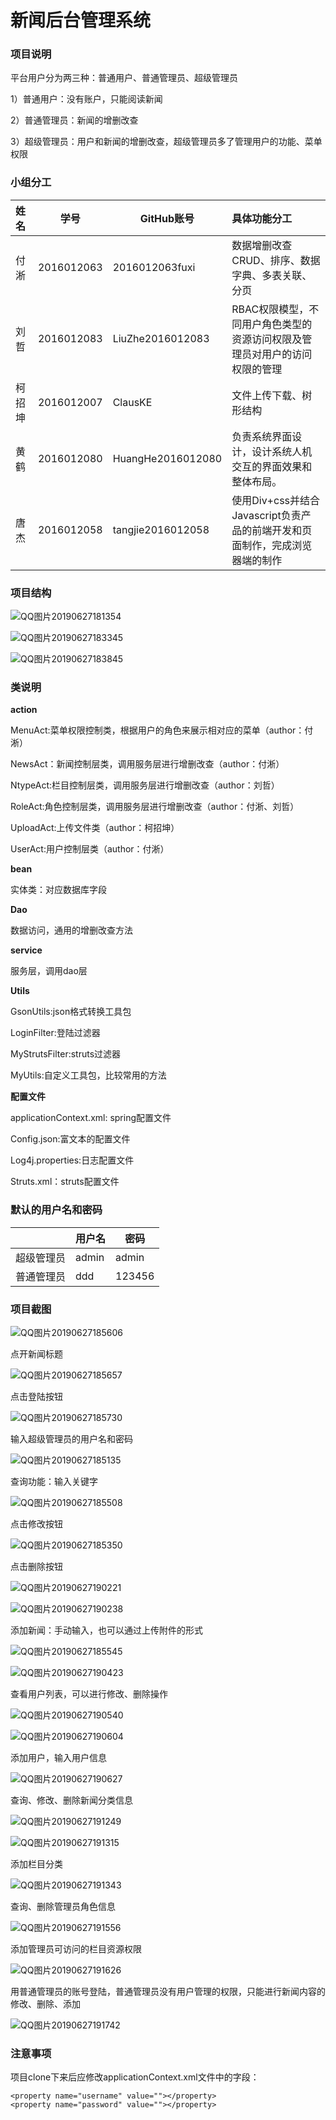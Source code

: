 # 新闻后台管理系统

### 项目说明

平台用户分为两三种：普通用户、普通管理员、超级管理员

1）普通用户：没有账户，只能阅读新闻

2）普通管理员：新闻的增删改查

3）超级管理员：用户和新闻的增删改查，超级管理员多了管理用户的功能、菜单权限

### 小组分工

| 姓名   | 学号       | GitHub账号        | 具体功能分工                                                 |
| :----- | ---------- | ----------------- | :----------------------------------------------------------- |
| 付淅   | 2016012063 | 2016012063fuxi    | 数据增删改查CRUD、排序、数据字典、多表关联、分页             |
| 刘哲   | 2016012083 | LiuZhe2016012083  | RBAC权限模型，不同用户角色类型的资源访问权限及管理员对用户的访问权限的管理 |
| 柯招坤 | 2016012007 | ClausKE           | 文件上传下载、树形结构                                       |
| 黄鹤   | 2016012080 | HuangHe2016012080 | 负责系统界面设计，设计系统人机交互的界面效果和整体布局。     |
| 唐杰   | 2016012058 | tangjie2016012058 | 使用Div+css并结合Javascript负责产品的前端开发和页面制作，完成浏览器端的制作 |

### 项目结构

![QQ图片20190627181354](/src/main/webapp/include/img/readmepic/QQ图片20190627181354.png)

![QQ图片20190627183345](\src\main\webapp\include\img\readmepic\QQ图片20190627183345.png)

![QQ图片20190627183845](\src\main\webapp\include\img\readmepic\QQ图片20190627183845.png)

### 类说明

**action**

MenuAct:菜单权限控制类，根据用户的角色来展示相对应的菜单（author：付淅）

NewsAct：新闻控制层类，调用服务层进行增删改查（author：付淅）

NtypeAct:栏目控制层类，调用服务层进行增删改查（author：刘哲）

RoleAct:角色控制层类，调用服务层进行增删改查（author：付淅、刘哲）

UploadAct:上传文件类（author：柯招坤）

UserAct:用户控制层类（author：付淅）

**bean**   

实体类：对应数据库字段

**Dao**

数据访问，通用的增删改查方法

**service**

服务层，调用dao层

**Utils**

GsonUtils:json格式转换工具包

LoginFilter:登陆过滤器

MyStrutsFilter:struts过滤器

MyUtils:自定义工具包，比较常用的方法

**配置文件**

applicationContext.xml: spring配置文件

Config.json:富文本的配置文件

Log4j.properties:日志配置文件

Struts.xml：struts配置文件

### 默认的用户名和密码

|            | 用户名 | 密码   |
| ---------- | ------ | ------ |
| 超级管理员 | admin  | admin  |
| 普通管理员 | ddd    | 123456 |

### 项目截图

![QQ图片20190627185606](\src\main\webapp\include\img\readmepic\QQ图片20190627185606.png)

点开新闻标题

![QQ图片20190627185657](\src\main\webapp\include\img\readmepic\QQ图片20190627185657.png)

点击登陆按钮

![QQ图片20190627185730](\src\main\webapp\include\img\readmepic\QQ图片20190627185730.png)

输入超级管理员的用户名和密码

![QQ图片20190627185135](\src\main\webapp\include\img\readmepic\QQ图片20190627185135.png)

查询功能：输入关键字

![QQ图片20190627185508](\src\main\webapp\include\img\readmepic\QQ图片20190627185508.png)

点击修改按钮

![QQ图片20190627185350](\src\main\webapp\include\img\readmepic\QQ图片20190627185350.png)

点击删除按钮

![QQ图片20190627190221](\src\main\webapp\include\img\readmepic\QQ图片20190627190221.png)

![QQ图片20190627190238](\src\main\webapp\include\img\readmepic\QQ图片20190627190238.png)

添加新闻：手动输入，也可以通过上传附件的形式

![QQ图片20190627185545](\src\main\webapp\include\img\readmepic\QQ图片20190627185545.png)

![QQ图片20190627190423](\src\main\webapp\include\img\readmepic\QQ图片20190627190423.png)

查看用户列表，可以进行修改、删除操作

![QQ图片20190627190540](\src\main\webapp\include\img\readmepic\QQ图片20190627190540.png)

![QQ图片20190627190604](\src\main\webapp\include\img\readmepic\QQ图片20190627190604.png)

添加用户，输入用户信息

![QQ图片20190627190627](\src\main\webapp\include\img\readmepic\QQ图片20190627190627.png)

查询、修改、删除新闻分类信息

![QQ图片20190627191249](\src\main\webapp\include\img\readmepic\QQ图片20190627191249.png)

![QQ图片20190627191315](\src\main\webapp\include\img\readmepic\QQ图片20190627191315.png)

添加栏目分类

![QQ图片20190627191343](\src\main\webapp\include\img\readmepic\QQ图片20190627191343.png)

查询、删除管理员角色信息

![QQ图片20190627191556](\src\main\webapp\include\img\readmepic\QQ图片20190627191556.png)

添加管理员可访问的栏目资源权限

![QQ图片20190627191626](\src\main\webapp\include\img\readmepic\QQ图片20190627191626.png)

用普通管理员的账号登陆，普通管理员没有用户管理的权限，只能进行新闻内容的修改、删除、添加

![QQ图片20190627191742](\src\main\webapp\include\img\readmepic\QQ图片20190627191742.png)

### 注意事项

项目clone下来后应修改applicationContext.xml文件中的字段：

```
<property name="username" value=""></property>
<property name="password" value=""></property>
```

### 





